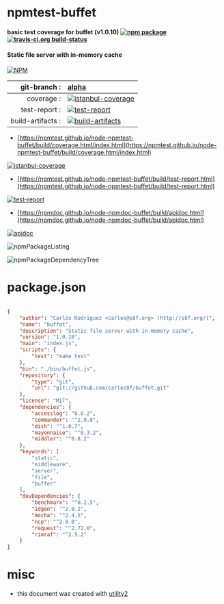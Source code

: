 # npmtest-buffet

#### basic test coverage for  buffet (v1.0.10)  [![npm package](https://img.shields.io/npm/v/npmtest-buffet.svg?style=flat-square)](https://www.npmjs.org/package/npmtest-buffet) [![travis-ci.org build-status](https://api.travis-ci.org/npmtest/node-npmtest-buffet.svg)](https://travis-ci.org/npmtest/node-npmtest-buffet)

#### Static file server with in-memory cache

[![NPM](https://nodei.co/npm/buffet.png?downloads=true&downloadRank=true&stars=true)](https://www.npmjs.com/package/buffet)

| git-branch : | [alpha](https://github.com/npmtest/node-npmtest-buffet/tree/alpha)|
|--:|:--|
| coverage : | [![istanbul-coverage](https://npmtest.github.io/node-npmtest-buffet/build/coverage.badge.svg)](https://npmtest.github.io/node-npmtest-buffet/build/coverage.html/index.html)|
| test-report : | [![test-report](https://npmtest.github.io/node-npmtest-buffet/build/test-report.badge.svg)](https://npmtest.github.io/node-npmtest-buffet/build/test-report.html)|
| build-artifacts : | [![build-artifacts](https://npmtest.github.io/node-npmtest-buffet/glyphicons_144_folder_open.png)](https://github.com/npmtest/node-npmtest-buffet/tree/gh-pages/build)|

- [https://npmtest.github.io/node-npmtest-buffet/build/coverage.html/index.html](https://npmtest.github.io/node-npmtest-buffet/build/coverage.html/index.html)

[![istanbul-coverage](https://npmtest.github.io/node-npmtest-buffet/build/screenCapture.buildCi.browser.%252Ftmp%252Fbuild%252Fcoverage.lib.html.png)](https://npmtest.github.io/node-npmtest-buffet/build/coverage.html/index.html)

- [https://npmtest.github.io/node-npmtest-buffet/build/test-report.html](https://npmtest.github.io/node-npmtest-buffet/build/test-report.html)

[![test-report](https://npmtest.github.io/node-npmtest-buffet/build/screenCapture.buildCi.browser.%252Ftmp%252Fbuild%252Ftest-report.html.png)](https://npmtest.github.io/node-npmtest-buffet/build/test-report.html)

- [https://npmdoc.github.io/node-npmdoc-buffet/build/apidoc.html](https://npmdoc.github.io/node-npmdoc-buffet/build/apidoc.html)

[![apidoc](https://npmdoc.github.io/node-npmdoc-buffet/build/screenCapture.buildCi.browser.%252Ftmp%252Fbuild%252Fapidoc.html.png)](https://npmdoc.github.io/node-npmdoc-buffet/build/apidoc.html)

![npmPackageListing](https://npmtest.github.io/node-npmtest-buffet/build/screenCapture.npmPackageListing.svg)

![npmPackageDependencyTree](https://npmtest.github.io/node-npmtest-buffet/build/screenCapture.npmPackageDependencyTree.svg)



# package.json

```json

{
    "author": "Carlos Rodriguez <carlos@s8f.org> (http://s8f.org/)",
    "name": "buffet",
    "description": "Static file server with in-memory cache",
    "version": "1.0.10",
    "main": "index.js",
    "scripts": {
        "test": "make test"
    },
    "bin": "./bin/buffet.js",
    "repository": {
        "type": "git",
        "url": "git://github.com/carlos8f/buffet.git"
    },
    "license": "MIT",
    "dependencies": {
        "accesslog": "0.0.2",
        "commander": "^2.9.0",
        "dish": "^1.0.7",
        "mayonnaise": "^0.3.2",
        "middler": "^0.8.2"
    },
    "keywords": [
        "static",
        "middleware",
        "server",
        "file",
        "buffer"
    ],
    "devDependencies": {
        "benchmarx": "^0.2.5",
        "idgen": "^2.0.2",
        "mocha": "^2.4.5",
        "ncp": "^2.0.0",
        "request": "^2.72.0",
        "rimraf": "^2.5.2"
    }
}
```



# misc
- this document was created with [utility2](https://github.com/kaizhu256/node-utility2)
